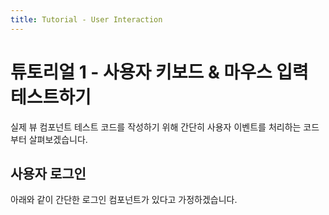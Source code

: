 ```yaml
---
title: Tutorial - User Interaction
---
```


# 튜토리얼 1 - 사용자 키보드 & 마우스 입력 테스트하기

실제 뷰 컴포넌트 테스트 코드를 작성하기 위해 간단히 사용자 이벤트를 처리하는 코드부터 살펴보겠습니다.

## 사용자 로그인

아래와 같이 간단한 로그인 컴포넌트가 있다고 가정하겠습니다.

```html

```